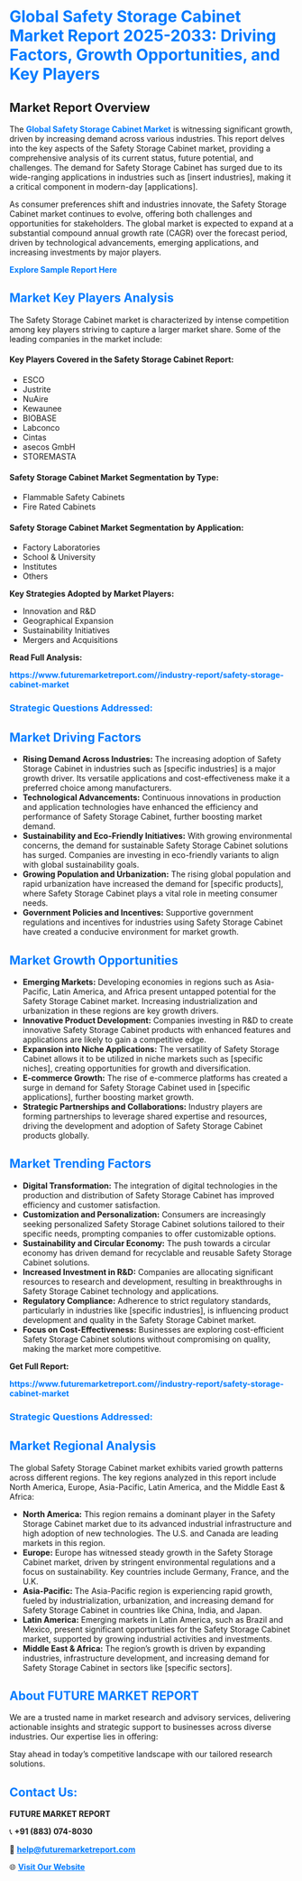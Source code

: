 <h1 style="color: #007BFF;">Global Safety Storage Cabinet Market Report 2025-2033: Driving Factors, Growth Opportunities, and Key Players</h1>

<section id="overview">
<h2>Market Report Overview</h2>
<p>The <a href="https://www.futuremarketreport.com//industry-report/safety-storage-cabinet-market" style="color: #007BFF; text-decoration: none;"><strong>Global Safety Storage Cabinet Market</strong></a> is witnessing significant growth, driven by increasing demand across various industries. This report delves into the key aspects of the Safety Storage Cabinet market, providing a comprehensive analysis of its current status, future potential, and challenges. The demand for Safety Storage Cabinet has surged due to its wide-ranging applications in industries such as [insert industries], making it a critical component in modern-day [applications].</p>
<p>As consumer preferences shift and industries innovate, the Safety Storage Cabinet market continues to evolve, offering both challenges and opportunities for stakeholders. The global market is expected to expand at a substantial compound annual growth rate (CAGR) over the forecast period, driven by technological advancements, emerging applications, and increasing investments by major players.</p>
</section>

<section id="overview">
<p><a href="https://www.futuremarketreport.com//request-sample/reportId=59155" style="color: #007BFF; text-decoration: none;"><strong>Explore Sample Report Here</strong></a></p>
</section>

<section id="key-players">
<h2 style="color: #007BFF;">Market Key Players Analysis</h2>
<p>The Safety Storage Cabinet market is characterized by intense competition among key players striving to capture a larger market share. Some of the leading companies in the market include:</p>
<h4>Key Players Covered in the Safety Storage Cabinet Report:</h4>
<ul><li>ESCO</li><li>Justrite</li><li>NuAire</li><li>Kewaunee</li><li>BIOBASE</li><li>Labconco</li><li>Cintas</li><li>asecos GmbH</li><li>STOREMASTA</li></ul>
<h4>Safety Storage Cabinet Market Segmentation by Type:</h4>
<ul><li>Flammable Safety Cabinets</li><li>Fire Rated Cabinets</li></ul>

<h4>Safety Storage Cabinet Market Segmentation by Application:</h4>
<ul><li>Factory Laboratories</li><li>School &amp; University</li><li>Institutes</li><li>Others</li></ul>
<p><strong>Key Strategies Adopted by Market Players:</strong></p>
<ul>
<li>Innovation and R&D</li>
<li>Geographical Expansion</li>
<li>Sustainability Initiatives</li>
<li>Mergers and Acquisitions</li>
</ul>
</section>

<section>
<p><strong>Read Full Analysis: </strong></p><a href="https://www.futuremarketreport.com//industry-report/safety-storage-cabinet-market" style="color: #007BFF; text-decoration: none;"><strong>https://www.futuremarketreport.com//industry-report/safety-storage-cabinet-market</strong></a>
<h3 style="color: #007BFF;">Strategic Questions Addressed:</h3>
</section>

<section id="driving-factors">
<h2 style="color: #007BFF;">Market Driving Factors</h2>
<ul>
<li><strong>Rising Demand Across Industries:</strong> The increasing adoption of Safety Storage Cabinet in industries such as [specific industries] is a major growth driver. Its versatile applications and cost-effectiveness make it a preferred choice among manufacturers.</li>
<li><strong>Technological Advancements:</strong> Continuous innovations in production and application technologies have enhanced the efficiency and performance of Safety Storage Cabinet, further boosting market demand.</li>
<li><strong>Sustainability and Eco-Friendly Initiatives:</strong> With growing environmental concerns, the demand for sustainable Safety Storage Cabinet solutions has surged. Companies are investing in eco-friendly variants to align with global sustainability goals.</li>
<li><strong>Growing Population and Urbanization:</strong> The rising global population and rapid urbanization have increased the demand for [specific products], where Safety Storage Cabinet plays a vital role in meeting consumer needs.</li>
<li><strong>Government Policies and Incentives:</strong> Supportive government regulations and incentives for industries using Safety Storage Cabinet have created a conducive environment for market growth.</li>
</ul>
</section>

<section id="growth-opportunities">
<h2 style="color: #007BFF;">Market Growth Opportunities</h2>
<ul>
<li><strong>Emerging Markets:</strong> Developing economies in regions such as Asia-Pacific, Latin America, and Africa present untapped potential for the Safety Storage Cabinet market. Increasing industrialization and urbanization in these regions are key growth drivers.</li>
<li><strong>Innovative Product Development:</strong> Companies investing in R&D to create innovative Safety Storage Cabinet products with enhanced features and applications are likely to gain a competitive edge.</li>
<li><strong>Expansion into Niche Applications:</strong> The versatility of Safety Storage Cabinet allows it to be utilized in niche markets such as [specific niches], creating opportunities for growth and diversification.</li>
<li><strong>E-commerce Growth:</strong> The rise of e-commerce platforms has created a surge in demand for Safety Storage Cabinet used in [specific applications], further boosting market growth.</li>
<li><strong>Strategic Partnerships and Collaborations:</strong> Industry players are forming partnerships to leverage shared expertise and resources, driving the development and adoption of Safety Storage Cabinet products globally.</li>
</ul>
</section>

<section id="trending-factors">
<h2 style="color: #007BFF;">Market Trending Factors</h2>
<ul>
<li><strong>Digital Transformation:</strong> The integration of digital technologies in the production and distribution of Safety Storage Cabinet has improved efficiency and customer satisfaction.</li>
<li><strong>Customization and Personalization:</strong> Consumers are increasingly seeking personalized Safety Storage Cabinet solutions tailored to their specific needs, prompting companies to offer customizable options.</li>
<li><strong>Sustainability and Circular Economy:</strong> The push towards a circular economy has driven demand for recyclable and reusable Safety Storage Cabinet solutions.</li>
<li><strong>Increased Investment in R&D:</strong> Companies are allocating significant resources to research and development, resulting in breakthroughs in Safety Storage Cabinet technology and applications.</li>
<li><strong>Regulatory Compliance:</strong> Adherence to strict regulatory standards, particularly in industries like [specific industries], is influencing product development and quality in the Safety Storage Cabinet market.</li>
<li><strong>Focus on Cost-Effectiveness:</strong> Businesses are exploring cost-efficient Safety Storage Cabinet solutions without compromising on quality, making the market more competitive.</li>
</ul>
</section>

<section>
<p><strong>Get Full Report: </strong></p><a href="https://www.futuremarketreport.com//industry-report/safety-storage-cabinet-market" style="color: #007BFF; text-decoration: none;"><strong>https://www.futuremarketreport.com//industry-report/safety-storage-cabinet-market</strong></a>
<h3 style="color: #007BFF;">Strategic Questions Addressed:</h3>
</section>


<section id="regional-analysis">
<h2 style="color: #007BFF;">Market Regional Analysis</h2>
<p>The global Safety Storage Cabinet market exhibits varied growth patterns across different regions. The key regions analyzed in this report include North America, Europe, Asia-Pacific, Latin America, and the Middle East & Africa:</p>
<ul>
<li><strong>North America:</strong> This region remains a dominant player in the Safety Storage Cabinet market due to its advanced industrial infrastructure and high adoption of new technologies. The U.S. and Canada are leading markets in this region.</li>
<li><strong>Europe:</strong> Europe has witnessed steady growth in the Safety Storage Cabinet market, driven by stringent environmental regulations and a focus on sustainability. Key countries include Germany, France, and the U.K.</li>
<li><strong>Asia-Pacific:</strong> The Asia-Pacific region is experiencing rapid growth, fueled by industrialization, urbanization, and increasing demand for Safety Storage Cabinet in countries like China, India, and Japan.</li>
<li><strong>Latin America:</strong> Emerging markets in Latin America, such as Brazil and Mexico, present significant opportunities for the Safety Storage Cabinet market, supported by growing industrial activities and investments.</li>
<li><strong>Middle East & Africa:</strong> The region’s growth is driven by expanding industries, infrastructure development, and increasing demand for Safety Storage Cabinet in sectors like [specific sectors].</li>
</ul>
</section>

<footer>
<h2 style="color: #007BFF;">About FUTURE MARKET REPORT</h2>
<p>We are a trusted name in market research and advisory services, delivering actionable insights and strategic support to businesses across diverse industries. Our expertise lies in offering:</p>

<p>Stay ahead in today’s competitive landscape with our tailored research solutions.</p>

<h2 style="color: #007BFF;">Contact Us:</h2>
<p><strong>FUTURE MARKET REPORT</strong></p>
<p>📞 <strong>+91 (883) 074-8030</strong></p>
<p>📧 <strong><a href="mailto:help@futuremarketreport.com" style="color: #007BFF;">help@futuremarketreport.com</a></strong></p>
<p>🌐 <strong><a href="https://www.futuremarketreport.com/" style="color: #007BFF;">Visit Our Website</a></strong></p>
</footer>